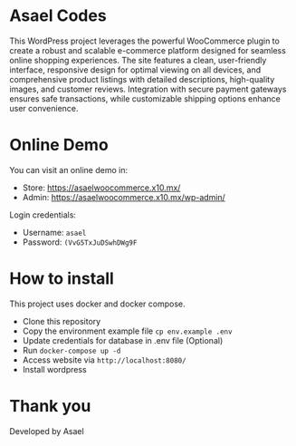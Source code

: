 # Asael Codes

This WordPress project leverages the powerful WooCommerce plugin to create a robust and scalable e-commerce platform designed for seamless online shopping experiences.
The site features a clean, user-friendly interface, responsive design for optimal viewing on all devices, and comprehensive product listings with detailed descriptions, high-quality images, and customer reviews.
Integration with secure payment gateways ensures safe transactions, while customizable shipping options enhance user convenience.

# Online Demo

You can visit an online demo in:

- Store: https://asaelwoocommerce.x10.mx/
- Admin: https://asaelwoocommerce.x10.mx/wp-admin/

Login credentials:

- Username: `asael`
- Password: `(VvG5TxJuDSwhDWg9F`

# How to install

This project uses docker and docker compose.

- Clone this repository
- Copy the environment example file `cp env.example .env`
- Update credentials for database in .env file (Optional)
- Run `docker-compose up -d`
- Access website via `http://localhost:8080/`
- Install wordpress

# Thank you

Developed by Asael
